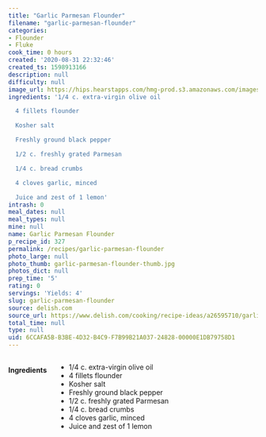 ```yaml
---
title: "Garlic Parmesan Flounder"
filename: "garlic-parmesan-flounder"
categories:
- Flounder
- Fluke
cook_time: 0 hours
created: '2020-08-31 22:32:46'
created_ts: 1598913166
description: null
difficulty: null
image_url: https://hips.hearstapps.com/hmg-prod.s3.amazonaws.com/images/garlic-parmesan-flounder-horizontal-1-1551477251.png?crop=0.668xw:1.00xh;0.162xw,0&resize=480:*
ingredients: '1/4 c. extra-virgin olive oil

  4 fillets flounder

  Kosher salt

  Freshly ground black pepper

  1/2 c. freshly grated Parmesan

  1/4 c. bread crumbs

  4 cloves garlic, minced

  Juice and zest of 1 lemon'
intrash: 0
meal_dates: null
meal_types: null
mine: null
name: Garlic Parmesan Flounder
p_recipe_id: 327
permalink: /recipes/garlic-parmesan-flounder
photo_large: null
photo_thumb: garlic-parmesan-flounder-thumb.jpg
photos_dict: null
prep_time: '5'
rating: 0
servings: 'Yields: 4'
slug: garlic-parmesan-flounder
source: delish.com
source_url: https://www.delish.com/cooking/recipe-ideas/a26595710/garlic-parmesan-baked-flounder-recipe/
total_time: null
type: null
uid: 6CCAFA5B-B3BE-4D32-B4C9-F7B99B21A037-24828-00000E1DB79758D1
---
```

<div class="large-8 medium-7 columns" id="writeup">	</div><!-- #writeup -->
</div><!-- #row-one -->
<div class="row" id="row-two">	<div class="medium-4 small-5 columns" id="ingredients"><h4>Ingredients</h4><div class="box box-ingredients content"><ul>
<li>1/4 c. extra-virgin olive oil</li>
<li>4 fillets flounder</li>
<li>Kosher salt</li>
<li>Freshly ground black pepper</li>
<li>1/2 c. freshly grated Parmesan</li>
<li>1/4 c. bread crumbs</li>
<li>4 cloves garlic, minced</li>
<li>Juice and zest of 1 lemon</li>
</ul>
</div>	</div>	<div class="medium-6 small-7 columns" id="directions">	</div>